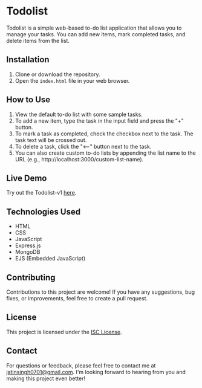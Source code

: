 # Todolist

Todolist is a simple web-based to-do list application that allows you to manage your tasks. You can add new items, mark completed tasks, and delete items from the list.

## Installation

1. Clone or download the repository.
2. Open the `index.html` file in your web browser.

## How to Use

1. View the default to-do list with some sample tasks.
2. To add a new item, type the task in the input field and press the "+" button.
3. To mark a task as completed, check the checkbox next to the task. The task text will be crossed out.
4. To delete a task, click the "<--" button next to the task.
5. You can also create custom to-do lists by appending the list name to the URL (e.g., http://localhost:3000/custom-list-name).

## Live Demo

Try out the Todolist-v1 [here](https://fine-lab-coat-fish.cyclic.app/).

## Technologies Used

- HTML
- CSS
- JavaScript
- Express.js
- MongoDB
- EJS (Embedded JavaScript)

## Contributing

Contributions to this project are welcome! If you have any suggestions, bug fixes, or improvements, feel free to create a pull request.

## License

This project is licensed under the [ISC License](https://opensource.org/licenses/ISC).

## Contact

For questions or feedback, please feel free to contact me at jatinsingh0701@gmail.com. I'm looking forward to hearing from you and making this project even better!
